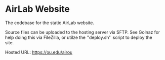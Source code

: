 # AirLab Website

The codebase for the static AirLab website.

Source files can be uploaded to the hosting server via SFTP. See Golnaz for help doing this via FileZilla, or utilze the ''deploy.sh'' script to deploy the site.

Hosted URL: https://ou.edu/airou
